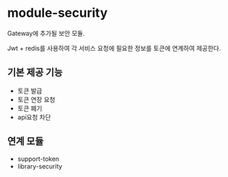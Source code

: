 # module-security

Gateway에 추가될 보안 모듈.

Jwt + redis를 사용하여 각 서비스 요청에 필요한 정보를 
토큰에 연계하여 제공한다.

## 기본 제공 기능
* 토큰 발급
* 토큰 연장 요청
* 토큰 폐기
* api요청 차단

## 연계 모듈
- support-token
- library-security